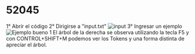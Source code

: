 # 52045
1° Abrír el código
2° Dirigirse a "input.txt"
![input](https://github.com/user-attachments/assets/84509fed-c2da-43b2-92aa-40945b87789f)
3° Ingresar un ejemplo 
![Ejemplo bueno 1](https://github.com/user-attachments/assets/28625972-61e4-406c-a82f-65f0c57923b2)
El árbol de la derecha se observa utilizando la tecla F5 y con CONTROL+SHIFT+M podemos ver los Tokens y una forma distinta de apreciar el árbol.
